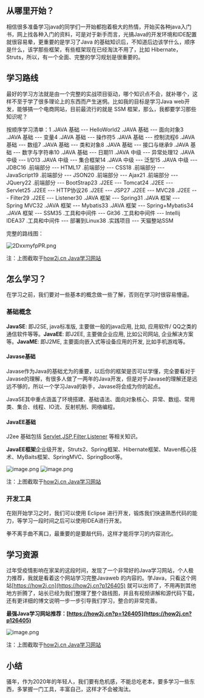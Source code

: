

## 从哪里开始？

相信很多准备学习java的同学们一开始都抱着极大的热情，开始买各种java入门书，网上找各种入门的资料，可是对于新手而言，光搞Java的开发环境和IDE配置就很容易晕，更重要的是学习了Java 的基础知识后，不知道后边该学什么，顺序是什么，该学那些框架，有些框架现在已经淘汰不用了，比如 Hibernate，Struts，所以，有一个全面、完整的学习规划是很重要的。

## 学习路线

最好的学习方法就是由一个完整的实战项目驱动，哪个知识点不会，就补哪个，这样不至于学了很多理论上的东西而产生迷惘。比如我的目标是学习Java web开发，能够搞一个电商网站，目前最流行的就是 SSM 框架，那么，我都要学习那些知识呢？

按顺序学习清单：1 .JAVA 基础 --- HelloWorld2 .JAVA 基础 --- 面向对象3 .JAVA 基础 --- 变量4 .JAVA 基础 --- 操作符5 .JAVA 基础 --- 控制流程6 .JAVA 基础 --- 数组7 .JAVA 基础 --- 类和对象8 .JAVA 基础 --- 接口与继承9 .JAVA 基础 --- 数字与字符串10 .JAVA 基础 --- 日期11 .JAVA 中级 --- 异常处理12 .JAVA 中级 --- I/O13 .JAVA 中级 --- 集合框架14 .JAVA 中级 --- 泛型15 .JAVA 中级 --- JDBC16 .前端部分 --- HTML17 .前端部分 --- CSS18 .前端部分 --- JavaScript19 .前端部分 --- JSON20 .前端部分 --- Ajax21 .前端部分 --- JQuery22 .前端部分 --- BootStrap23 .J2EE --- Tomcat24 .J2EE --- Servlet25 .J2EE --- HTTP协议26 .J2EE --- JSP27 .J2EE --- MVC28 .J2EE --- Filter29 .J2EE --- Listener30 .JAVA 框架 --- Spring31 .JAVA 框架 --- Spring MVC32 .JAVA 框架 --- Mybatis33 .JAVA 框架 --- Spring+Mybatis34 .JAVA 框架 --- SSM35 .工具和中间件 --- Git36 .工具和中间件 --- Intellij IDEA37 .工具和中间件 --- 部署到Linux38 .实践项目 --- 天猫整站SSM

完整的路线图：

<img referrerpolicy="no-referrer" data-src="/img/bVbD7U8" src="https://cdn.segmentfault.com/v-5e154194/global/img/squares.svg" alt="2DxxmyfpPR.png" title="2DxxmyfpPR.png">

注：上图截取于[how2j.cn Java学习网站](https://how2j.cn?p126405)

## 怎么学习？

在学习之前，我们要对一些基本的概念做一些了解，否则在学习时很容易懵逼。

### 基础概念

**JavaSE**: 即J2SE, java标准版, 主要做一般的java应用, 比如, 应用软件/ QQ之类的通信软件等等。**JavaEE**: 即J2EE, 主要做企业应用, 比如公司网站, 企业解决方案等。**JavaME**: 即J2ME, 主要面向嵌入式等设备应用的开发, 比如手机游戏等。

#### Javase基础

Javase作为Java的基础尤为的重要，以后你的框架是否可以学懂，完全要看对于Javase的理解，有很多人做了一两年的Java开发，但是对于Javase的理解还是远远不够的，所以一个学习Java的新手，Javase将会成为你的起点。

JavaSE其中重点涵盖了环境搭建、基础语法、面向对象核心、异常、数组、常用类、集合、线程、IO流、反射机制、网络编程。

#### JavaEE基础

J2ee 基础包括 [Servlet](https://how2j.cn/k/servlet/servlet-eclipse/558.html?p126405),[JSP](https://how2j.cn/k/jsp/jsp-tutorials/530.html?p126405),[Filter](https://how2j.cn/k/filter/filter-tutorial/588.html?p126405),[Listener](https://how2j.cn/k/listener/listener-tutorials/604.html?p126405) 等相关知识。

**JavaEE框架**企业级开发，Struts2、Spring框架、Hibernate框架、Maven核心技术、MyBaits框架、SpringMVC、SpringBoot等。

<img referrerpolicy="no-referrer" data-src="/img/bVbD7Vu" src="https://cdn.segmentfault.com/v-5e154194/global/img/squares.svg" alt="image.png" title="image.png">

<img referrerpolicy="no-referrer" data-src="/img/bVbD7Vx" src="https://cdn.segmentfault.com/v-5e154194/global/img/squares.svg" alt="image.png" title="image.png">

注：上图截取于[how2j.cn Java学习网站](https://how2j.cn?p126405)

### 开发工具

在刚开始学习之时，我们可以使用 Eclipse 进行开发，锻炼我们快速熟悉代码的能力，等学习一段时间之后可以使用IDEA进行开发。

拳不离手曲不离口，最重要的是要敲代码，这样才能将学习的内容消化。

## 学习资源

过年受疫情影响在家呆的这段时间，发现了一个非常好的Java学习网站，个人极力推荐，我就是看着这个网站学习完整Javaweb 的内容的。学Java，只看这个网站[https://how2j.cn](https://how2j.cn?p126405) 就可以出师了，不用再到其他地方折腾了，站长已经为我们整理了整个路线图，并且有视频讲解和源代码下载，还有更详细的博文说明一步一步引导我们学习，整合的非常完善。

**最强Java学习网站推荐：[https://how2j.cn?p=126405](https://how2j.cn?p126405)**

<img referrerpolicy="no-referrer" data-src="/img/bVbD7VD" src="https://cdn.segmentfault.com/v-5e154194/global/img/squares.svg" alt="image.png" title="image.png">

注：上图截取于[how2j.cn Java学习网站](https://how2j.cn?p126405)

## 小结

骚年，作为2020年的年轻人，我们要有危机感，不能总吃老本，要多学习一些东西，多掌握一门工具，丰富自己，这样才不会被淘汰。
